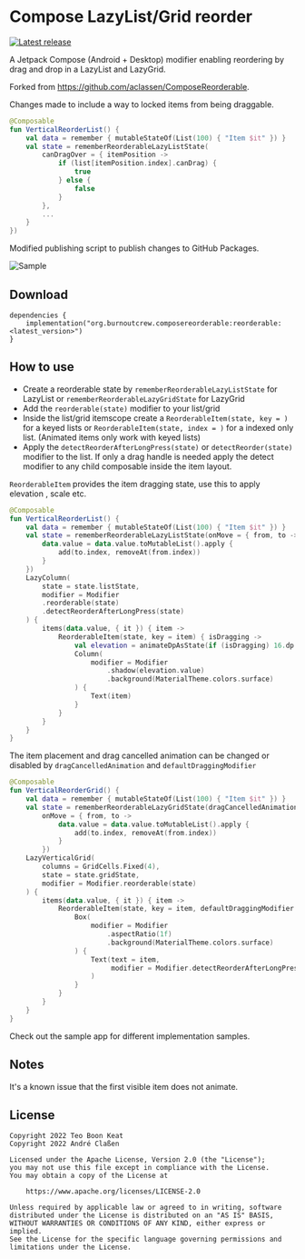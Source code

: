 # Compose LazyList/Grid reorder
[![Latest release](https://img.shields.io/github/v/release/aclassen/ComposeReorderable?color=brightgreen&label=latest%20release)](https://github.com/aclassen/ComposeReorderable/releases/latest)

A Jetpack Compose (Android + Desktop) modifier enabling reordering by drag and drop in a LazyList and LazyGrid.

Forked from https://github.com/aclassen/ComposeReorderable.

Changes made to include a way to locked items from being draggable.
```kotlin
@Composable
fun VerticalReorderList() {
    val data = remember { mutableStateOf(List(100) { "Item $it" }) }
    val state = rememberReorderableLazyListState(
        canDragOver = { itemPosition ->
            if (list[itemPosition.index].canDrag) {
                true
            } else {
                false
            }
        },
        ...
    }
})
```

Modified publishing script to publish changes to GitHub Packages.

![Sample](readme/sample.gif)

## Download

```
dependencies {
    implementation("org.burnoutcrew.composereorderable:reorderable:<latest_version>")
}
```

## How to use

- Create a reorderable state by  `rememberReorderableLazyListState` for LazyList or `rememberReorderableLazyGridState` for LazyGrid
- Add the `reorderable(state)` modifier to your list/grid
- Inside the list/grid itemscope create a `ReorderableItem(state, key = )` for a keyed lists or `ReorderableItem(state, index = )` for a indexed only list. (Animated items only work with keyed lists)
- Apply the `detectReorderAfterLongPress(state)` or `detectReorder(state)` modifier to the list.
If only a drag handle is needed apply the detect modifier to any child composable inside the item layout.

`ReorderableItem` provides the item dragging state, use this to apply elevation , scale etc.

```kotlin
@Composable
fun VerticalReorderList() {
    val data = remember { mutableStateOf(List(100) { "Item $it" }) }
    val state = rememberReorderableLazyListState(onMove = { from, to ->
        data.value = data.value.toMutableList().apply {
            add(to.index, removeAt(from.index))
        }
    })
    LazyColumn(
        state = state.listState,
        modifier = Modifier
        .reorderable(state)
        .detectReorderAfterLongPress(state)
    ) {
        items(data.value, { it }) { item ->
            ReorderableItem(state, key = item) { isDragging ->
                val elevation = animateDpAsState(if (isDragging) 16.dp else 0.dp)
                Column(
                    modifier = Modifier
                        .shadow(elevation.value)
                        .background(MaterialTheme.colors.surface)
                ) {
                    Text(item)
                }
            }
        }
    }
}

```
The item placement and drag cancelled animation can be changed or disabled by `dragCancelledAnimation` and `defaultDraggingModifier`

```kotlin
@Composable
fun VerticalReorderGrid() {
    val data = remember { mutableStateOf(List(100) { "Item $it" }) }
    val state = rememberReorderableLazyGridState(dragCancelledAnimation = NoDragCancelledAnimation(),
        onMove = { from, to ->
            data.value = data.value.toMutableList().apply {
                add(to.index, removeAt(from.index))
            }
        })
    LazyVerticalGrid(
        columns = GridCells.Fixed(4),
        state = state.gridState,
        modifier = Modifier.reorderable(state)
    ) {
        items(data.value, { it }) { item ->
            ReorderableItem(state, key = item, defaultDraggingModifier = Modifier) { isDragging ->
                Box(
                    modifier = Modifier
                        .aspectRatio(1f)
                        .background(MaterialTheme.colors.surface)
                ) {
                    Text(text = item,
                         modifier = Modifier.detectReorderAfterLongPress(state)
                    )
                }
            }
        }
    }
}
```

Check out the sample app for different implementation samples.

## Notes

It's a known issue that the first visible item does not animate. 

## License

```
Copyright 2022 Teo Boon Keat
Copyright 2022 André Claßen

Licensed under the Apache License, Version 2.0 (the "License");
you may not use this file except in compliance with the License.
You may obtain a copy of the License at

    https://www.apache.org/licenses/LICENSE-2.0

Unless required by applicable law or agreed to in writing, software
distributed under the License is distributed on an "AS IS" BASIS,
WITHOUT WARRANTIES OR CONDITIONS OF ANY KIND, either express or implied.
See the License for the specific language governing permissions and
limitations under the License.
```
